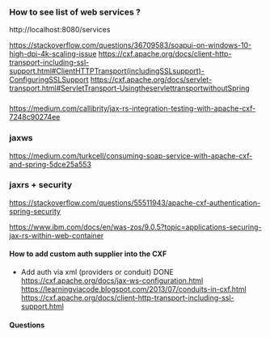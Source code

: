 ### How to see list of web services ?

http://localhost:8080/services

https://stackoverflow.com/questions/36709583/soapui-on-windows-10-high-dpi-4k-scaling-issue
https://cxf.apache.org/docs/client-http-transport-including-ssl-support.html#ClientHTTPTransport(includingSSLsupport)-ConfiguringSSLSupport
https://cxf.apache.org/docs/servlet-transport.html#ServletTransport-UsingtheservlettransportwithoutSpring

### 

https://medium.com/callibrity/jax-rs-integration-testing-with-apache-cxf-7248c90274ee

### jaxws
https://medium.com/turkcell/consuming-soap-service-with-apache-cxf-and-spring-5dce25a553

### jaxrs + security
https://stackoverflow.com/questions/55511943/apache-cxf-authentication-spring-security

https://www.ibm.com/docs/en/was-zos/9.0.5?topic=applications-securing-jax-rs-within-web-container

#### How to add custom auth supplier into the CXF

* Add auth via xml (providers or conduit) DONE
  https://cxf.apache.org/docs/jax-ws-configuration.html
  https://learningviacode.blogspot.com/2013/07/conduits-in-cxf.html
  https://cxf.apache.org/docs/client-http-transport-including-ssl-support.html

#### Questions

####
